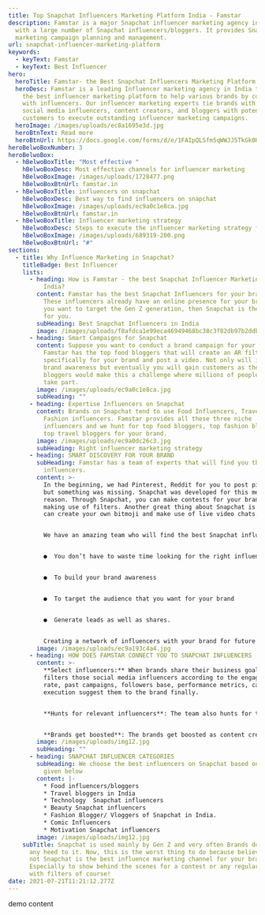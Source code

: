 ```yaml
---
title: Top Snapchat Influencers Marketing Platform India - Famstar
description: Famstar is a major Snapchat influencer marketing agency in India,
  with a large number of Snapchat influencers/bloggers. It provides Snapchat
  marketing campaign planning and management.
url: snapchat-influencer-marketing-platform
keywords:
  - keyText: Famstar
  - keyText: Best Influencer
hero:
  heroTitle: Famstar- the Best Snapchat Influencers Marketing Platform in India
  heroDesc: Famstar is a leading Influencer marketing agency in India that offers
    the best influencer marketing platform to help various brands by connecting
    with influencers. Our influencer marketing experts tie brands with top
    social media influencers, content creators, and bloggers with potential
    customers to execute outstanding influencer marketing campaigns.
  heroImage: /images/uploads/ec8a1695e3d.jpg
  heroBtnText: Read more
  heroBtnUrl: https://docs.google.com/forms/d/e/1FAIpQLSfm5qWWJJ5TkGk0HRTeivlHhiQMs1oFfhwhNAMOGUQdhWFwGA/viewform
heroBelwoBoxNumber: 3
heroBelwoBox:
  - hBelwoBoxTitle: "Most effective "
    hBelwoBoxDesc: Most effective channels for influencer marketing
    hBelwoBoxImage: /images/uploads/1728477.png
    hBelwoBoxBtnUrl: famstar.in
  - hBelwoBoxTitle: influencers on snapchat
    hBelwoBoxDesc: Best way to find influencers on snapchat
    hBelwoBoxImage: /images/uploads/ec9a0c1e8ca.jpg
    hBelwoBoxBtnUrl: famstar.in
  - hBelwoBoxTitle: Influencer marketing strategy
    hBelwoBoxDesc: Steps to execute the influencer marketing strategy for snapchat
    hBelwoBoxImage: /images/uploads/689319-200.png
    hBelwoBoxBtnUrl: "#"
sections:
  - title: Why Influence Marketing in Snapchat?
    titleBadge: Best Influencer
    lists:
      - heading: How is Famstar - the best Snapchat Influencer Marketing Platform in
          India?
        content: Famstar has the best Snapchat Influencers for your brand campaigns.
          These influencers already have an online presence for your brand. If
          you want to target the Gen Z generation, then Snapchat is the platform
          for you.
        subHeading: Best Snapchat Influencers in India
        image: /images/uploads/f8afdca1e99eca46949468bc38c3f82db97b2ddb.webp
      - heading: Smart Campaigns for Snapchat
        content: Suppose you want to conduct a brand campaign for your new burger joint.
          Famstar has the top food bloggers that will create an AR filter
          specifically for your brand and post a video. Not only will it create
          brand awareness but eventually you will gain customers as these food
          bloggers would make this a challenge where millions of people will
          take part.
        image: /images/uploads/ec9a0c1e8ca.jpg
        subHeading: ""
      - heading: Expertise Influencers on Snapchat
        content: Brands on Snapchat tend to use Food Influencers, Travel bloggers or
          Fashion influencers. Famstar provides all these three niche
          influencers and we hunt for top food bloggers, top fashion bloggers,
          top travel bloggers for your brand.
        image: /images/uploads/ec9a0dc26c3.jpg
        subHeading: Right influencer marketing strategy
      - heading: SMART DISCOVERY FOR YOUR BRAND
        subHeading: Famstar has a team of experts that will find you the top Snapchat
          influencers.
        content: >-
          In the beginning, we had Pinterest, Reddit for you to post pictures
          but something was missing. Snapchat was developed for this mere
          reason. Through Snapchat, you can make contests for your brand by
          making use of filters. Another great thing about Snapchat is that you
          can create your own bitmoji and make use of live video chats.


          We have an amazing team who will find the best Snapchat influencers for you so that


          ●  You don’t have to waste time looking for the right influencers


          ●  To build your brand awareness


          ●  To target the audience that you want for your brand


          ●  Generate leads as well as shares.


          Creating a network of influencers with your brand for future possible campaigns.
        image: /images/uploads/ec9a193c4a4.jpg
      - heading: HOW DOES FAMSTAR CONNECT YOU TO SNAPCHAT INFLUENCERS
        content: >-
          **Select influencers:** When brands share their business goal our team
          filters those social media influencers according to the engagement
          rate, past campaigns, followers base, performance metrics, campaign
          execution suggest them to the brand finally.


          **Hunts for relevant influencers**: The team also hunts for the top Facebook influencer that is trending and take the next step. We next create engaging content that will blow up the audience’s mind along with these influencers for your campaign.


          **Brands get boosted**: The brands get boosted as content creators share these inspiring stories on Facebook so that their fan base who can ultimately become customers get attention towards the product of the brand. This way we help the brands to get better awareness and lead through our advanced sponsored creator’s videos and images. Hence, being a reliable Snapchat influencer marketing agency our team delivers you successful campaign results through influencer marketing.
        image: /images/uploads/img12.jpg
        subHeading: ""
      - heading: SNAPCHAT INFLUENCER CATEGORIES
        subHeading: We choose the best influencers on Snapchat based on these categories
          given below
        content: |-
          * Food influencers/bloggers
          * Travel bloggers in India
          * Technology  Snapchat influencers
          * Beauty Snapchat influencers
          * Fashion Blogger/ Vloggers of Snapchat in India.
          * Comic Influencers
          * Motivation Snapchat influencers
        image: /images/uploads/img12.jpg
    subTitle: Snapchat is used mainly by Gen Z and very often Brands do not give pay
      any heed to it. Now, this is the worst thing to do because believe it or
      not Snapchat is the best influence marketing channel for your brand.
      Especially to show behind the scenes for a contest or any regular snaps
      with filters of course!
date: 2021-07-21T11:21:12.277Z
---
```

demo content